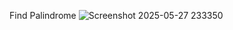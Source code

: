 Find Palindrome
![Screenshot 2025-05-27 233350](https://github.com/user-attachments/assets/e1fd3b34-b850-49de-8474-f0126c6343cb)
